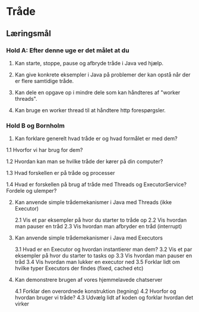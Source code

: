 # Tråde

## Læringsmål

### Hold A: Efter denne uge er det målet at du

1. Kan starte, stoppe, pause og afbryde tråde i Java ved hjælp.

2. Kan give konkrete eksempler i Java på problemer der kan opstå når der er flere samtidige tråde.

3. Kan dele en opgave op i mindre dele som kan håndteres af "worker threads".

4. Kan bruge en worker thread til at håndtere http forespørgsler.

### Hold B og Bornholm

1. Kan forklare generelt hvad tråde er og hvad formålet er med dem?

  1.1 Hvorfor vi har brug for dem?

  1.2 Hvordan kan man se hvilke tråde der kører på din computer?

  1.3 Hvad forskellen er på tråde og processer

  1.4 Hvad er forskellen på brug af tråde med Threads og ExecutorService? Fordele og ulemper?
  
2. Kan anvende simple trådemekanismer i Java med Threads (ikke Executor)

   2.1 Vis et par eksempler på hvor du starter to tråde op
   2.2 Vis hvordan man pauser en tråd
   2.3 Vis hvordan man afbryder en tråd (interrupt)

3. Kan anvende simple trådemekanismer i Java med Executors

   3.1 Hvad er en Executor og hvordan instantierer man dem?
   3.2 Vis et par eksempler på hvor du starter to tasks op
   3.3 Vis hvordan man pauser en tråd
   3.4 Vis hvordan man lukker en executor ned
   3.5 Forklar lidt om hvilke typer Executors der findes (fixed, cached etc)

4. Kan demonstrere brugen af vores hjemmelavede chatserver

   4.1 Forklar den overordnede konstruktion (tegning)
   4.2 Hvorfor og hvordan bruger vi tråde?
   4.3 Udvælg lidt af koden og forklar hvordan det virker

